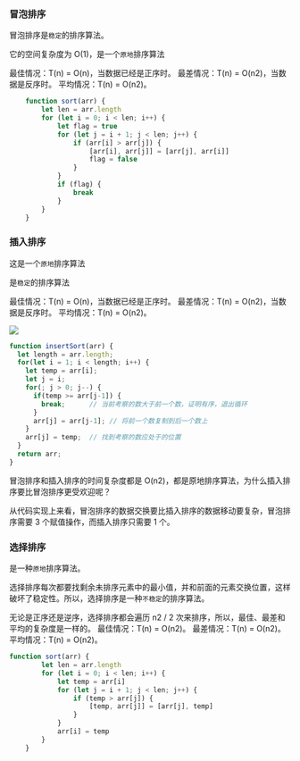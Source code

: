 ### 冒泡排序

冒泡排序是`稳定`的排序算法。

它的空间复杂度为 O(1)，是一个`原地`排序算法

 最佳情况：T(n) = O(n)，当数据已经是正序时。 最差情况：T(n) = O(n2)，当数据是反序时。 平均情况：T(n) = O(n2)。

```javascript
    function sort(arr) {
        let len = arr.length
        for (let i = 0; i < len; i++) {
            let flag = true
            for (let j = i + 1; j < len; j++) {
                if (arr[i] > arr[j]) {
                    [arr[i], arr[j]] = [arr[j], arr[i]]
                    flag = false
                }
            }
            if (flag) {
                break
            }
        }
    }
```

### 插入排序

这是一个`原地`排序算法

是`稳定`的排序算法

 最佳情况：T(n) = O(n)，当数据已经是正序时。 最差情况：T(n) = O(n2)，当数据是反序时。 平均情况：T(n) = O(n2)。

![](https://segmentfault.com/img/bVbc9K3?w=407&h=288)

```javascript
function insertSort(arr) {
  let length = arr.length;
  for(let i = 1; i < length; i++) {
    let temp = arr[i];
    let j = i;
    for(; j > 0; j--) {
      if(temp >= arr[j-1]) {
        break;      // 当前考察的数大于前一个数，证明有序，退出循环
      }
      arr[j] = arr[j-1]; // 将前一个数复制到后一个数上
    }
    arr[j] = temp;  // 找到考察的数应处于的位置
  }
  return arr;
}

```

冒泡排序和插入排序的时间复杂度都是 O(n2)，都是原地排序算法，为什么插入排序要比冒泡排序更受欢迎呢？

从代码实现上来看，冒泡排序的数据交换要比插入排序的数据移动要复杂，冒泡排序需要 3 个赋值操作，而插入排序只需要 1 个。

### 选择排序

是一种`原地`排序算法。

选择排序每次都要找剩余未排序元素中的最小值，并和前面的元素交换位置，这样破坏了稳定性。所以，选择排序是一种`不稳定`的排序算法。

无论是正序还是逆序，选择排序都会遍历 n2 / 2 次来排序，所以，最佳、最差和平均的复杂度是一样的。 最佳情况：T(n) = O(n2)。 最差情况：T(n) = O(n2)。 平均情况：T(n) = O(n2)。

```javascript
function sort(arr) {
        let len = arr.length
        for (let i = 0; i < len; i++) {
            let temp = arr[i]
            for (let j = i + 1; j < len; j++) {
                if (temp > arr[j]) {
                    [temp, arr[j]] = [arr[j], temp]
                }
            }
            arr[i] = temp
        }
    }
```

